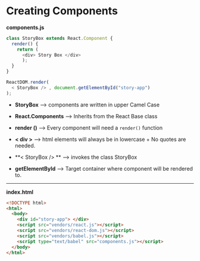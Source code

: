 # Creating Components


**components.js**
```js
class StoryBox extends React.Component {
  render() {
    return (
      <div> Story Box </div>
      );
  }
}

ReactDOM.render(
  < StoryBox /> , document.getElementById("story-app") 
);

```
- **StoryBox** --> components are written in upper Camel Case <br>

- **React.Components** --> Inherits from the React Base class<br>

- **render ()** --> Every component will need a ``render()`` function

- **< div >** --> html elements will always be in lowercase + No quotes are needed. <br>

- **< StoryBox /> ** --> invokes the class StoryBox <br>

- **getElementById** --> Target container where component will be rendered to. <br>


---



**index.html**

```html
<!DOCTYPE html>
<html>
  <body>
    <div id="story-app"> </div>
    <script src="vendors/react.js"></script>
    <script src="vendors/react-dom.js"></script>
    <script src="vendors/babel.js"></script>
    <script type="text/babel" src="components.js"></script>
  </body>
</html>
```

